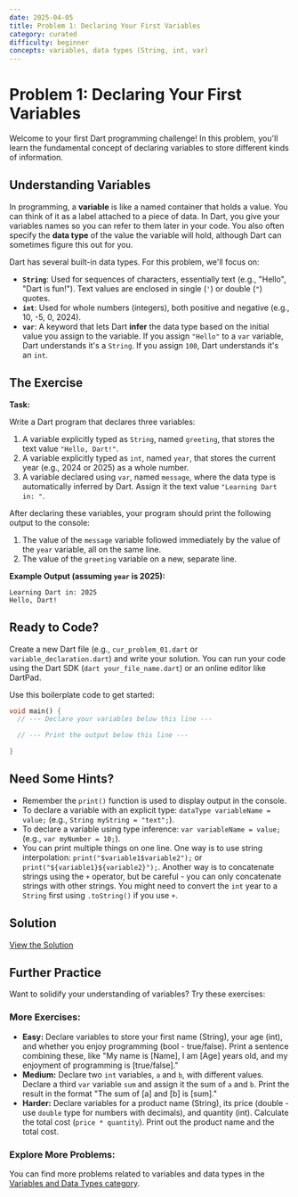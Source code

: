 ```yaml
---
date: 2025-04-05
title: Problem 1: Declaring Your First Variables
category: curated
difficulty: beginner
concepts: variables, data types (String, int, var)
---
```


# Problem 1: Declaring Your First Variables

Welcome to your first Dart programming challenge! In this problem, you'll learn the fundamental concept of declaring variables to store different kinds of information.

## Understanding Variables

In programming, a **variable** is like a named container that holds a value. You can think of it as a label attached to a piece of data. In Dart, you give your variables names so you can refer to them later in your code. You also often specify the **data type** of the value the variable will hold, although Dart can sometimes figure this out for you.

Dart has several built-in data types. For this problem, we'll focus on:

*   **`String`**: Used for sequences of characters, essentially text (e.g., "Hello", "Dart is fun!"). Text values are enclosed in single (`'`) or double (`"`) quotes.
*   **`int`**: Used for whole numbers (integers), both positive and negative (e.g., 10, -5, 0, 2024).
*   **`var`**: A keyword that lets Dart **infer** the data type based on the initial value you assign to the variable. If you assign `"Hello"` to a `var` variable, Dart understands it's a `String`. If you assign `100`, Dart understands it's an `int`.

## The Exercise

**Task:**

Write a Dart program that declares three variables:

1.  A variable explicitly typed as `String`, named `greeting`, that stores the text value `"Hello, Dart!"`.
2.  A variable explicitly typed as `int`, named `year`, that stores the current year (e.g., 2024 or 2025) as a whole number.
3.  A variable declared using `var`, named `message`, where the data type is automatically inferred by Dart. Assign it the text value `"Learning Dart in: "`.

After declaring these variables, your program should print the following output to the console:

1.  The value of the `message` variable followed immediately by the value of the `year` variable, all on the same line.
2.  The value of the `greeting` variable on a new, separate line.

**Example Output (assuming `year` is 2025):**

```
Learning Dart in: 2025
Hello, Dart!
```

## Ready to Code?

Create a new Dart file (e.g., `cur_problem_01.dart` or `variable_declaration.dart`) and write your solution. You can run your code using the Dart SDK (`dart your_file_name.dart`) or an online editor like DartPad.

Use this boilerplate code to get started:

```dart
void main() {
  // --- Declare your variables below this line ---

  // --- Print the output below this line ---

}
```

## Need Some Hints?

*   Remember the `print()` function is used to display output in the console.
*   To declare a variable with an explicit type: `dataType variableName = value;` (e.g., `String myString = "text";`).
*   To declare a variable using type inference: `var variableName = value;` (e.g., `var myNumber = 10;`).
*   You can print multiple things on one line. One way is to use string interpolation: `print("$variable1$variable2");` or `print("${variable1}${variable2}");`. Another way is to concatenate strings using the `+` operator, but be careful - you can only concatenate strings with other strings. You might need to convert the `int` year to a `String` first using `.toString()` if you use `+`.

## Solution

[View the Solution](docs/curated/curated-solutions/prob-01-solution.md)

## Further Practice

Want to solidify your understanding of variables? Try these exercises:

### More Exercises:

*   **Easy:** Declare variables to store your first name (String), your age (int), and whether you enjoy programming (bool - true/false). Print a sentence combining these, like "My name is [Name], I am [Age] years old, and my enjoyment of programming is [true/false]."
*   **Medium:** Declare two `int` variables, `a` and `b`, with different values. Declare a third `var` variable `sum` and assign it the sum of `a` and `b`. Print the result in the format "The sum of [a] and [b] is [sum]."
*   **Harder:** Declare variables for a product name (String), its price (double - use `double` type for numbers with decimals), and quantity (int). Calculate the total cost (`price * quantity`). Print out the product name and the total cost.

### Explore More Problems:

You can find more problems related to variables and data types in the [Variables and Data Types category](categories/variables.md).